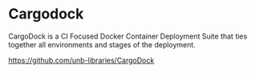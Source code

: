 # Cargodock
CargoDock is a CI Focused Docker Container Deployment Suite that ties together all environments and stages of the deployment.

https://github.com/unb-libraries/CargoDock
